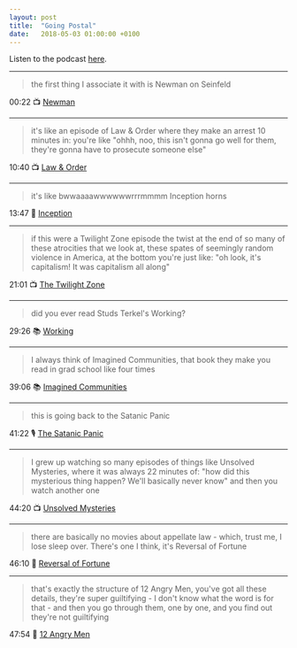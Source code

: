 ```yaml
---
layout: post
title:  "Going Postal"
date:   2018-05-03 01:00:00 +0100
---
```

Listen to the podcast [here](https://podcasts.apple.com/us/podcast/going-postal/id1380008439).

----

> the first thing I associate it with is Newman on Seinfeld

00:22 📺 [Newman](https://en.wikipedia.org/wiki/Newman_(Seinfeld))

----

> it's like an episode of Law & Order where they make an arrest 10 minutes in: you're like "ohhh, noo, this isn't gonna go well for them, they're gonna have to prosecute someone else"

10:40 📺 [Law & Order](https://en.wikipedia.org/wiki/Law_%26_Order)

----

> it's like bwwaaaawwwwwwrrrmmmm Inception horns

13:47 🎥 [Inception](https://en.wikipedia.org/wiki/Inception)

----

> if this were a Twilight Zone episode the twist at the end of so many of these atrocities that we look at, these spates of seemingly random violence in America, at the bottom you're just like: "oh look, it's capitalism! It was capitalism all along"

21:01 📺 [The Twilight Zone](https://en.wikipedia.org/wiki/The_Twilight_Zone_(1959_TV_series))

----

> did you ever read Studs Terkel's Working?

29:26 📚 [Working](https://en.wikipedia.org/wiki/Working_(Terkel_book))

----

> I always think of Imagined Communities, that book they make you read in grad school like four times

39:06 📚 [Imagined Communities](https://en.wikipedia.org/wiki/Imagined_Communities)

----

> this is going back to the Satanic Panic

41:22 🎙️ [The Satanic Panic](/2018/05/02/the-satanic-panic.html)

----

> I grew up watching so many episodes of things like Unsolved Mysteries, where it was always 22 minutes of: "how did this mysterious thing happen? We'll basically never know" and then you watch another one

44:20 📺 [Unsolved Mysteries](https://en.wikipedia.org/wiki/Unsolved_Mysteries)

----

> there are basically no movies about appellate law - which, trust me, I lose sleep over. There's one I think, it's Reversal of Fortune

46:10 🎥 [Reversal of Fortune](https://en.wikipedia.org/wiki/Reversal_of_Fortune)

----

> that's exactly the structure of 12 Angry Men, you've got all these details, they're super guiltifying - I don't know what the word is for that - and then you go through them, one by one, and you find out they're not guiltifying

47:54 🎥 [12 Angry Men](https://en.wikipedia.org/wiki/12_Angry_Men_(1957_film))
